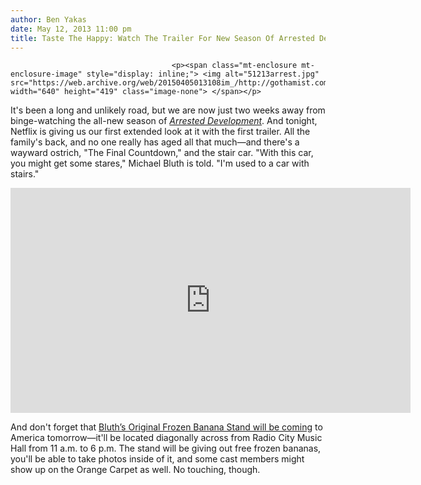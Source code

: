 ```yaml
---
author: Ben Yakas
date: May 12, 2013 11:00 pm
title: Taste The Happy: Watch The Trailer For New Season Of Arrested Development!
---
```


	
										<p><span class="mt-enclosure mt-enclosure-image" style="display: inline;"> <img alt="51213arrest.jpg" src="https://web.archive.org/web/20150405013108im_/http://gothamist.com/attachments/byakas/51213arrest.jpg" width="640" height="419" class="image-none"> </span></p>

<p>It&apos;s been a long and unlikely road, but we are now just two weeks away from binge-watching the all-new season of <a href="https://web.archive.org/web/20150405013108/http://gothamist.com/tags/arresteddevelopment"><em>Arrested Development</em></a>. And tonight, Netflix is giving us our first extended look at it with the first trailer. All the family&apos;s back, and no one really has aged all that much&#x2014;and there&apos;s a wayward ostrich, &quot;The Final Countdown,&quot; and the stair car. &quot;With this car, you might get some stares,&quot; Michael Bluth is told. &quot;I&apos;m used to a car with&#xFEFF; stairs.&quot;</p>

<p><iframe width="640" height="360" src="https://web.archive.org/web/20150405013108if_/http://www.youtube.com/embed/MfU2Td_MMf0" frameborder="0" allowfullscreen></iframe></p>

<p>And don&apos;t forget that <a href="https://web.archive.org/web/20150405013108/http://gothamist.com/2013/05/10/arrested_developments_frozen_banana_1.php">Bluth&#x2019;s Original Frozen Banana Stand will be coming</a> to America tomorrow&#x2014;it&apos;ll be located  diagonally across from Radio City Music Hall from 11 a.m. to 6 p.m. The stand will be giving out free frozen bananas, you&apos;ll be able to take photos inside of it, and some cast members might show up on the Orange Carpet as well. No touching, though.</p>					
										
									
				